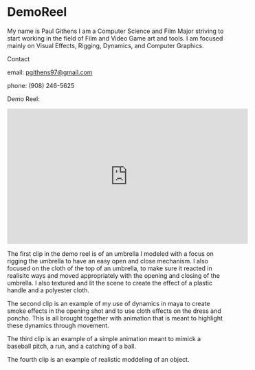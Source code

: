 # DemoReel
My name is Paul Githens I am a Computer Science and Film Major striving to start working in the field of Film and Video Game art and tools. I am focused mainly on Visual Effects, Rigging, Dynamics, and Computer Graphics. 

Contact

email: pgithens97@gmail.com

phone: (908) 246-5625







Demo Reel: 

<iframe width="560" height="315" src="https://www.youtube.com/embed/BlJAEdyA-jQ" frameborder="0" allow="autoplay; encrypted-media" allowfullscreen></iframe>



The first clip in the demo reel is of an umbrella I modeled with a focus on rigging the umbrella to have an easy open and close mechanism. I also focused on the cloth of the top of an umbrella, to make sure it reacted in realisitc ways and moved appropriately with the opening and closing of the umbrella. I also textured and lit the scene to create the effect of a plastic handle and a polyester cloth. 


The second clip is an example of my use of dynamics in maya to create smoke effects in the opening shot and to use cloth effects on the dress and poncho. This is all brought together with animation that is meant to highlight these dynamics through movement.


The third clip is an example of a simple animation meant to mimick a baseball pitch, a run, and a catching of a ball. 


The fourth clip is an example of realistic moddeling of an object. 
